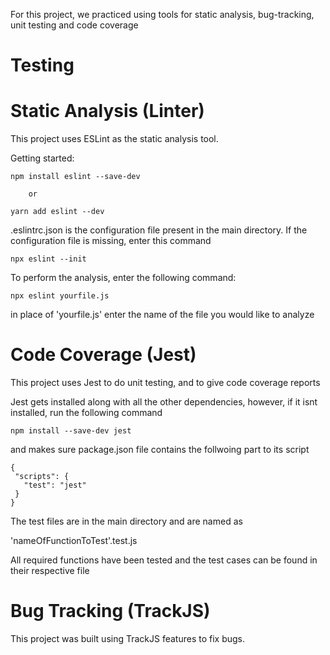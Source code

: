 For this project, we practiced using tools for static analysis, bug-tracking, unit testing and code coverage
# Testing
# Static Analysis (Linter)
This project uses ESLint as the static analysis tool. 

Getting started:

```
npm install eslint --save-dev
  
    or

yarn add eslint --dev
```
.eslintrc.json is the configuration file present in the main directory. If the configuration file is missing, enter
this command

```
npx eslint --init
```

To perform the analysis, enter the following command:
```
npx eslint yourfile.js
```
in place of 'yourfile.js' enter the name of the file you would like to analyze

# Code Coverage (Jest)
This project uses Jest to do unit testing, and to give code coverage reports

Jest gets installed along with all the other dependencies, however, if it isnt installed, run the following command

```
npm install --save-dev jest
```
 and makes sure package.json file contains the follwoing part to its script
 ```
 {
  "scripts": {
    "test": "jest"
  }
}
 ```
 
 The test files are in the main directory and are named as 
 
 'nameOfFunctionToTest'.test.js
 
 All required functions have been tested and the test cases can be found in their respective file
 
# Bug Tracking (TrackJS)
This project was built using TrackJS features to fix bugs. 
